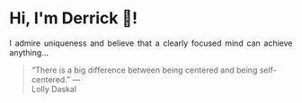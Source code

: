 # Hi, I'm Derrick 👋!
<p align="justify">I admire uniqueness and believe that a clearly focused mind can achieve anything...</p> 
<!-- #quote-start -->
<blockquote>&ldquo;There is a big difference between being centered and being self-centered.&rdquo; &mdash; <footer>Lolly Daskal</footer></blockquote>
<!-- #quote-end -->
